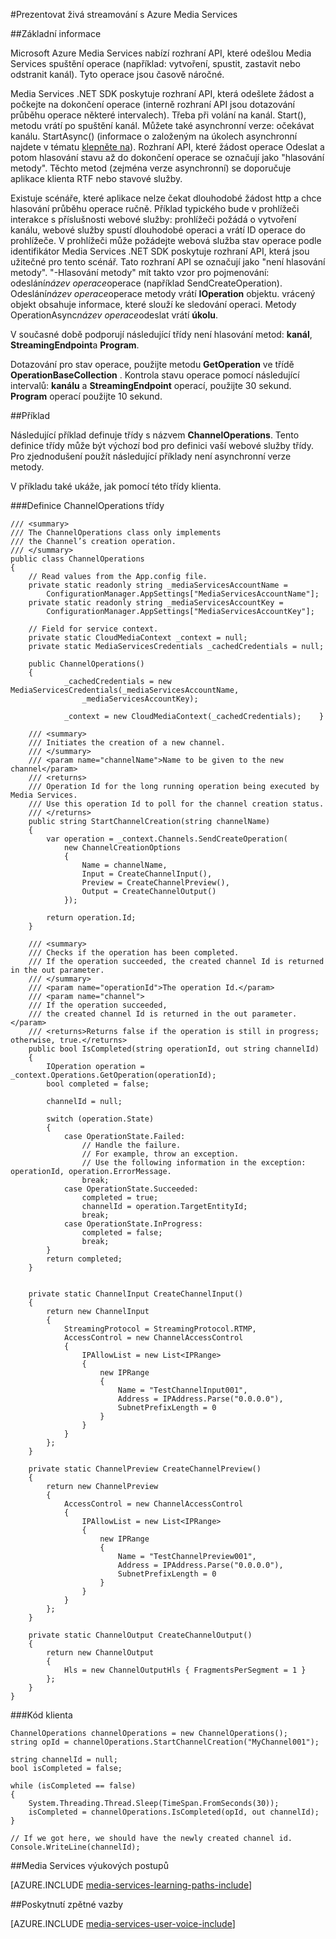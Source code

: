 <properties 
    pageTitle="Dotazování dlouho probíhajících operace | Microsoft Azure" 
    description="Toto téma ukazuje, jak hlasování dlouho probíhajících operace." 
    services="media-services" 
    documentationCenter="" 
    authors="juliako" 
    manager="erikre" 
    editor=""/>

<tags 
    ms.service="media-services" 
    ms.workload="media" 
    ms.tgt_pltfrm="na" 
    ms.devlang="na" 
    ms.topic="article" 
    ms.date="09/26/2016" 
    ms.author="juliako"/>


#<a name="delivering-live-streaming-with-azure-media-services"></a>Prezentovat živá streamování s Azure Media Services

##<a name="overview"></a>Základní informace

Microsoft Azure Media Services nabízí rozhraní API, které odešlou Media Services spuštění operace (například: vytvoření, spustit, zastavit nebo odstranit kanál). Tyto operace jsou časově náročné.

Media Services .NET SDK poskytuje rozhraní API, která odešlete žádost a počkejte na dokončení operace (interně rozhraní API jsou dotazování průběhu operace některé intervalech). Třeba při volání na kanál. Start(), metodu vrátí po spuštění kanál. Můžete také asynchronní verze: očekávat kanálu. StartAsync() (informace o založeným na úkolech asynchronní najdete v tématu [klepněte na](https://msdn.microsoft.com/library/hh873175(v=vs.110).aspx)). Rozhraní API, které žádost operace Odeslat a potom hlasování stavu až do dokončení operace se označují jako "hlasování metody". Těchto metod (zejména verze asynchronní) se doporučuje aplikace klienta RTF nebo stavové služby.

Existuje scénáře, které aplikace nelze čekat dlouhodobé žádost http a chce hlasování průběhu operace ručně. Příklad typického bude v prohlížeči interakce s příslušnosti webové služby: prohlížeči požádá o vytvoření kanálu, webové služby spustí dlouhodobé operaci a vrátí ID operace do prohlížeče. V prohlížeči může požádejte webová služba stav operace podle identifikátor Media Services .NET SDK poskytuje rozhraní API, která jsou užitečné pro tento scénář. Tato rozhraní API se označují jako "není hlasování metody".
"-Hlasování metody" mít takto vzor pro pojmenování: odeslání*název operace*operace (například SendCreateOperation). Odeslání*název operace*operace metody vrátí **IOperation** objektu. vrácený objekt obsahuje informace, které slouží ke sledování operaci. Metody OperationAsync*název operace*odeslat vrátí **úkolu<IOperation>**.

V současné době podporují následující třídy není hlasování metod: **kanál**, **StreamingEndpoint**a **Program**.

Dotazování pro stav operace, použijte metodu **GetOperation** ve třídě **OperationBaseCollection** . Kontrola stavu operace pomocí následující intervalů: **kanálu** a **StreamingEndpoint** operací, použijte 30 sekund. **Program** operací použijte 10 sekund.


##<a name="example"></a>Příklad

Následující příklad definuje třídy s názvem **ChannelOperations**. Tento definice třídy může být výchozí bod pro definici vaší webové služby třídy. Pro zjednodušení použít následující příklady není asynchronní verze metody.

V příkladu také ukáže, jak pomocí této třídy klienta.

###<a name="channeloperations-class-definition"></a>Definice ChannelOperations třídy

    /// <summary> 
    /// The ChannelOperations class only implements 
    /// the Channel’s creation operation. 
    /// </summary> 
    public class ChannelOperations
    {
        // Read values from the App.config file.
        private static readonly string _mediaServicesAccountName =
            ConfigurationManager.AppSettings["MediaServicesAccountName"];
        private static readonly string _mediaServicesAccountKey =
            ConfigurationManager.AppSettings["MediaServicesAccountKey"];
    
        // Field for service context.
        private static CloudMediaContext _context = null;
        private static MediaServicesCredentials _cachedCredentials = null;
    
        public ChannelOperations()
        {
                _cachedCredentials = new MediaServicesCredentials(_mediaServicesAccountName,
                    _mediaServicesAccountKey);
    
                _context = new CloudMediaContext(_cachedCredentials);    }
    
        /// <summary>  
        /// Initiates the creation of a new channel.  
        /// </summary>  
        /// <param name="channelName">Name to be given to the new channel</param>  
        /// <returns>  
        /// Operation Id for the long running operation being executed by Media Services. 
        /// Use this operation Id to poll for the channel creation status. 
        /// </returns> 
        public string StartChannelCreation(string channelName)
        {
            var operation = _context.Channels.SendCreateOperation(
                new ChannelCreationOptions
                {
                    Name = channelName,
                    Input = CreateChannelInput(),
                    Preview = CreateChannelPreview(),
                    Output = CreateChannelOutput()
                });
    
            return operation.Id;
        }
    
        /// <summary> 
        /// Checks if the operation has been completed. 
        /// If the operation succeeded, the created channel Id is returned in the out parameter.
        /// </summary> 
        /// <param name="operationId">The operation Id.</param> 
        /// <param name="channel">
        /// If the operation succeeded, 
        /// the created channel Id is returned in the out parameter.</param>
        /// <returns>Returns false if the operation is still in progress; otherwise, true.</returns> 
        public bool IsCompleted(string operationId, out string channelId)
        {
            IOperation operation = _context.Operations.GetOperation(operationId);
            bool completed = false;
    
            channelId = null;
    
            switch (operation.State)
            {
                case OperationState.Failed:
                    // Handle the failure. 
                    // For example, throw an exception. 
                    // Use the following information in the exception: operationId, operation.ErrorMessage.
                    break;
                case OperationState.Succeeded:
                    completed = true;
                    channelId = operation.TargetEntityId;
                    break;
                case OperationState.InProgress:
                    completed = false;
                    break;
            }
            return completed;
        }
    
    
        private static ChannelInput CreateChannelInput()
        {
            return new ChannelInput
            {
                StreamingProtocol = StreamingProtocol.RTMP,
                AccessControl = new ChannelAccessControl
                {
                    IPAllowList = new List<IPRange>
                    {
                        new IPRange
                        {
                            Name = "TestChannelInput001",
                            Address = IPAddress.Parse("0.0.0.0"),
                            SubnetPrefixLength = 0
                        }
                    }
                }
            };
        }
    
        private static ChannelPreview CreateChannelPreview()
        {
            return new ChannelPreview
            {
                AccessControl = new ChannelAccessControl
                {
                    IPAllowList = new List<IPRange>
                    {
                        new IPRange
                        {
                            Name = "TestChannelPreview001",
                            Address = IPAddress.Parse("0.0.0.0"),
                            SubnetPrefixLength = 0
                        }
                    }
                }
            };
        }
    
        private static ChannelOutput CreateChannelOutput()
        {
            return new ChannelOutput
            {
                Hls = new ChannelOutputHls { FragmentsPerSegment = 1 }
            };
        }
    }

###<a name="the-client-code"></a>Kód klienta

    ChannelOperations channelOperations = new ChannelOperations();
    string opId = channelOperations.StartChannelCreation("MyChannel001");
    
    string channelId = null;
    bool isCompleted = false;
    
    while (isCompleted == false)
    {
        System.Threading.Thread.Sleep(TimeSpan.FromSeconds(30));
        isCompleted = channelOperations.IsCompleted(opId, out channelId);
    }
    
    // If we got here, we should have the newly created channel id.
    Console.WriteLine(channelId);
 


##<a name="media-services-learning-paths"></a>Media Services výukových postupů

[AZURE.INCLUDE [media-services-learning-paths-include](../../includes/media-services-learning-paths-include.md)]

##<a name="provide-feedback"></a>Poskytnutí zpětné vazby

[AZURE.INCLUDE [media-services-user-voice-include](../../includes/media-services-user-voice-include.md)]
